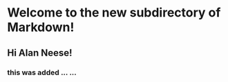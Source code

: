 <html>
      <head>
        <meta charset="UTF-8">
        <title>Markdown!</title>
      </head>

# Welcome to the new subdirectory of Markdown!
## Hi Alan Neese!
### this was added ... ...